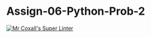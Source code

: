 # Assign-06-Python-Prob-2
[![Mr Coxall's Super Linter](https://github.com/ICS3U-Programming-Kent-Gatera/Assign-06-Python-Prob-2/workflows/Mr%20Coxall's%20Super%20Linter/badge.svg)](https://github.com/ICS3U-Programming-Kent-Gatera/Assign-06-Python-Prob-2/actions/)
